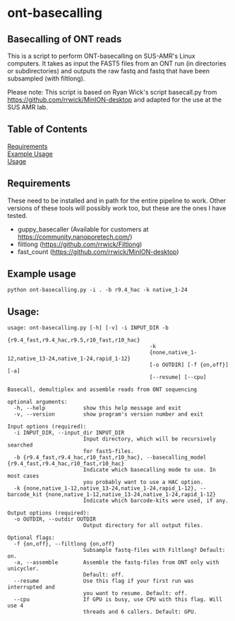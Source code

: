 # ont-basecalling

## Basecalling of ONT reads

This is a script to perform ONT-basecalling on SUS-AMR's Linux computers. It takes as input the FAST5 files from an ONT run (in directories or subdirectories) and outputs the raw fastq and fastq that have been subsampled (with filtlong).

Please note: This script is based on Ryan Wick's script basecall.py from https://github.com/rrwick/MinION-desktop and adapted for the use at the SUS AMR lab.


## Table of Contents

[Requirements](#Requirements)  
[Example Usage](#Basic-usage)  
[Usage](#Usage)  


## Requirements
These need to be installed and in path for the entire pipeline to work. Other versions of these tools will possibly work too, but these are the ones I have tested.

* guppy_basecaller (Available for customers at https://community.nanoporetech.com/)
* filtlong (https://github.com/rrwick/Filtlong)
* fast_count (https://github.com/rrwick/MinION-desktop)

## Example usage
``` 
python ont-basecalling.py -i . -b r9.4_hac -k native_1-24
```

## Usage:

```
usage: ont-basecalling.py [-h] [-v] -i INPUT_DIR -b
                                             {r9.4_fast,r9.4_hac,r9.5,r10_fast,r10_hac}
                                             -k
                                             {none,native_1-12,native_13-24,native_1-24,rapid_1-12}
                                             [-o OUTDIR] [-f {on,off}] [-a]
                                             [--resume] [--cpu]

Basecall, demultiplex and assemble reads from ONT sequencing

optional arguments:
  -h, --help            show this help message and exit
  -v, --version         show program's version number and exit

Input options (required):
  -i INPUT_DIR, --input_dir INPUT_DIR
                        Input directory, which will be recursively searched
                        for fast5-files.
  -b {r9.4_fast,r9.4_hac,r10_fast,r10_hac}, --basecalling_model {r9.4_fast,r9.4_hac,r10_fast,r10_hac}
                        Indicate which basecalling mode to use. In most cases
                        you probably want to use a HAC option.
  -k {none,native_1-12,native_13-24,native_1-24,rapid_1-12}, --barcode_kit {none,native_1-12,native_13-24,native_1-24,rapid_1-12}
                        Indicate which barcode-kits were used, if any.

Output options (required):
  -o OUTDIR, --outdir OUTDIR
                        Output directory for all output files.

Optional flags:
  -f {on,off}, --filtlong {on,off}
                        Subsample fastq-files with Filtlong? Default: on.
  -a, --assemble        Assemble the fastq-files from ONT only with unicycler.
                        Default: off.
  --resume              Use this flag if your first run was interrupted and
                        you want to resume. Default: off.
  --cpu                 If GPU is busy, use CPU with this flag. Will use 4
                        threads and 6 callers. Default: GPU.
```


